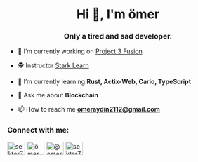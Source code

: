 <h1 align="center">Hi 👋, I'm ömer</h1>
<h3 align="center">Only a tired and sad developer.</h3>

- 🔭 I’m currently working on [Project 3 Fusion](https://github.com/project3fusion)

- 🕵 Instructor  [Stark Learn](https://starklearn.com/)

- 🌱 I’m currently learning **Rust, Actix-Web, Cario, TypeScript**

- 💬 Ask me about **Blockchain**

- 📫 How to reach me **omeraydin2112@gmail.com**

<h3 align="left">Connect with me:</h3>
<p align="left">
<a href="https://twitter.com/sektor7k" target="blank"><img align="center" src="https://raw.githubusercontent.com/rahuldkjain/github-profile-readme-generator/master/src/images/icons/Social/twitter.svg" alt="sektor7k" height="30" width="40" /></a>
<a href="https://linkedin.com/in/ömer aydın" target="blank"><img align="center" src="https://raw.githubusercontent.com/rahuldkjain/github-profile-readme-generator/master/src/images/icons/Social/linked-in-alt.svg" alt="ömer aydın" height="30" width="40" /></a>
<a href="https://medium.com/@omeraydin2112" target="blank"><img align="center" src="https://raw.githubusercontent.com/rahuldkjain/github-profile-readme-generator/master/src/images/icons/Social/medium.svg" alt="@omeraydin2112" height="30" width="40" /></a>
<a href="https://discord.gg/sektor7K#7405" target="blank"><img align="center" src="https://raw.githubusercontent.com/rahuldkjain/github-profile-readme-generator/master/src/images/icons/Social/discord.svg" alt="sektor7K#7405" height="30" width="40" /></a>
</p>


